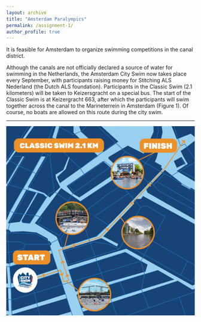 ```yaml
---
layout: archive
title: "Amsterdam Paralympics"
permalink: /assignment-1/
author_profile: true
---
```

It is feasible for Amsterdam to organize swimming competitions in the canal district. 

Although the canals are not officially declared a source of water for swimming in the Netherlands, the Amsterdam City Swim now takes place every September, with participants raising money for Stitching ALS Nederland (the Dutch ALS foundation). Participants in the Classic Swim (2.1 kilometers) will be taken to Keizersgracht on a special bus. The start of the Classic Swim is at Keizergracht 663, after which the participants will swim together across the canal to the Marineterrein in Amsterdam (Figure 1). Of course, no boats are allowed on this route during the city swim. 

-----
![Figure 1, Source: Amsterdam city swim](/images/ACS_Route.jpg)
